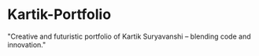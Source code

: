 # Kartik-Portfolio
"Creative and futuristic portfolio of Kartik Suryavanshi – blending code and innovation."
